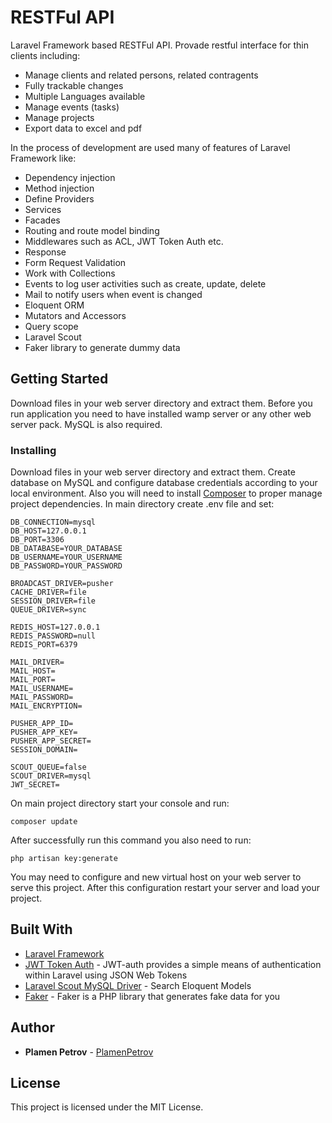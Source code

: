 # RESTFul API

Laravel Framework based RESTFul API. Provade restful interface for thin clients including:

* Manage clients and related persons, related contragents
* Fully trackable changes
* Multiple Languages available
* Manage events (tasks)
* Manage projects
* Export data to excel and pdf

In the process of development are used many of features of Laravel Framework like:
* Dependency injection
* Method injection
* Define Providers
* Services
* Facades
* Routing and route model binding
* Middlewares such as ACL, JWT Token Auth etc.
* Response
* Form Request Validation
* Work with Collections
* Events to log user activities such as create, update, delete
* Mail to notify users when event is changed
* Eloquent ORM
* Mutators and Accessors
* Query scope
* Laravel Scout
* Faker library to generate dummy data


## Getting Started

Download files in your web server directory and extract them. Before you run application you need to have installed 
wamp server or any other web server pack. MySQL is also required.  

### Installing

Download files in your web server directory and extract them. Create database on MySQL and configure database credentials according to your local environment. Also you will need to install [Composer](https://getcomposer.org/download/) to proper manage project dependencies. 
In main directory create .env file and set:

```
DB_CONNECTION=mysql
DB_HOST=127.0.0.1
DB_PORT=3306
DB_DATABASE=YOUR_DATABASE
DB_USERNAME=YOUR_USERNAME
DB_PASSWORD=YOUR_PASSWORD

BROADCAST_DRIVER=pusher
CACHE_DRIVER=file
SESSION_DRIVER=file
QUEUE_DRIVER=sync

REDIS_HOST=127.0.0.1
REDIS_PASSWORD=null
REDIS_PORT=6379

MAIL_DRIVER=
MAIL_HOST=
MAIL_PORT=
MAIL_USERNAME=
MAIL_PASSWORD=
MAIL_ENCRYPTION=

PUSHER_APP_ID=
PUSHER_APP_KEY=
PUSHER_APP_SECRET=
SESSION_DOMAIN=

SCOUT_QUEUE=false
SCOUT_DRIVER=mysql
JWT_SECRET=
```

On main project directory start your console and run:

```
composer update
```

After successfully run this command you also need to run:
```
php artisan key:generate
```

You may need to configure and new virtual host on your web server to serve this project. After this configuration restart your server and load your project. 


## Built With

* [Laravel Framework](https://laravel.com)
* [JWT Token Auth](https://github.com/tymondesigns/jwt-auth) - JWT-auth provides a simple means of authentication within Laravel using JSON Web Tokens
* [Laravel Scout MySQL Driver](https://github.com/yabhq/laravel-scout-mysql-driver) - Search Eloquent Models
* [Faker](https://github.com/fzaninotto/Faker) - Faker is a PHP library that generates fake data for you


## Author

* **Plamen Petrov** - [PlamenPetrov](https://github.com/plamenpetrov)

## License

This project is licensed under the MIT License.

